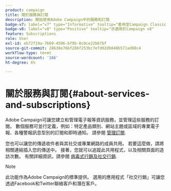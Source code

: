 ```yaml
---
product: campaign
title: 關於服務與訂閱
description: 開始使用Adobe Campaign中的服務和訂閱
badge-v7: label="v7" type="Informative" tooltip="套用至Campaign Classic v7"
badge-v8: label="v8" type="Positive" tooltip="亦適用於Campaign v8"
feature: Subscriptions
role: User
exl-id: eb72f19a-7669-4596-bf9b-8c0ce22b67bf
source-git-commit: 28638e76bf286f253bc7efd02db848b571ad88c4
workflow-type: tm+mt
source-wordcount: '166'
ht-degree: 6%

---
```


# 關於服務與訂閱{#about-services-and-subscriptions}

Adobe Campaign可讓您建立和管理電子報等資訊服務，並管理這些服務的訂閱。 數個服務可並行定義，例如：特定產品類別、網站主題或區域的專業電子報、各種警報訊息型別的訂閱和即時通知。 請參閱 [管理訂閱](managing-subscriptions.md).

您也可以讓您的傳遞收件者與其社交或專業網路的成員共用。 若要這麼做，請將相關連結插入您的傳送中。 接著，您就可以追蹤此共用程式，以及相關頁面的造訪次數。 有關詳細資訊，請參閱 [病毒式行銷及社交行銷](viral-and-social-marketing.md).

>[!NOTE]
>
>此功能作為Adobe Campaign的標準提供。 選用的應用程式「社交行銷」可讓您透過Facebook和Twitter聯絡客戶和潛在客戶。
